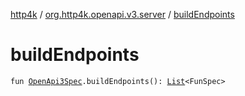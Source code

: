 [http4k](../index.md) / [org.http4k.openapi.v3.server](index.md) / [buildEndpoints](./build-endpoints.md)

# buildEndpoints

`fun `[`OpenApi3Spec`](../org.http4k.openapi.v3/-open-api3-spec/index.md)`.buildEndpoints(): `[`List`](https://kotlinlang.org/api/latest/jvm/stdlib/kotlin.collections/-list/index.html)`<FunSpec>`